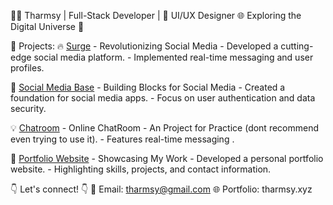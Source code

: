 👨‍💻 Tharmsy | Full-Stack Developer | 🎨 UI/UX Designer
🌐 Exploring the Digital Universe 🌌

📂 Projects:
🔥 [Surge](Surge) - Revolutionizing Social Media
    - Developed a cutting-edge social media platform.
    - Implemented real-time messaging and user profiles.

🌟 [Social Media Base](Social-media-Base) - Building Blocks for Social Media
    - Created a foundation for social media apps.
    - Focus on user authentication and data security.

💡 [Chatroom](Chatroom) - Online ChatRoom
    - An Project for Practice (dont recommend even trying to use it).
    - Features real-time messaging .

🚀 [Portfolio Website](tharmsy.xyz) - Showcasing My Work
    - Developed a personal portfolio website.
    - Highlighting skills, projects, and contact information.

👇 Let's connect! 👇
📧 Email: tharmsy@gmail.com
🌐 Portfolio: tharmsy.xyz
